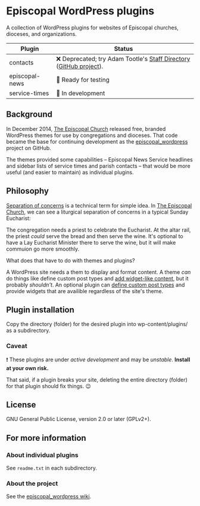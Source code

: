 Episcopal WordPress plugins
===========================

A collection of WordPress plugins for websites of Episcopal churches, dioceses, and organizations.

Plugin         | Status
---------------|-------
contacts       | :x: Deprecated; try Adam Tootle's [Staff Directory][D1] ([GitHub project][D2]).
episcopal-news | :construction: Ready for testing
service-times  | :wrench: In development


## Background

In December 2014, [The Episcopal Church][E1] released free, branded WordPress themes for use by congregations and dioceses. That code became the base for continuing development as the [episcopal_wordpress][G1] project on GitHub.

The themes provided some capabilities &ndash; Episcopal News Service headlines and sidebar lists of  service times and parish contacts &ndash; that would be more useful (and easier to maintain) as individual plugins.

## Philosophy

[Separation of concerns][W1] is a technical term for simple idea. In [The Episcopal Church][E1], we can see a liturgical separation of concerns in a typical Sunday Eucharist:

The congregation needs a priest to celebrate the Eucharist. At the altar rail, the priest *could* serve the bread and then serve the wine. It's optional to have a Lay Eucharist Minister there to serve the wine, but it will make commuion go more smoothly.

What does that have to do with themes and plugins?

A WordPress site needs a them to display and format content. A theme *can* do things like define custom post types and [add widget-like content][C2], but it probably *shouldn't*. An optional plugin can [define custom post types][C1] and provide widgets that are availible regardless of the site's theme.

## Plugin installation

Copy the directory (folder) for the desired plugin into wp-content/plugins/ as a subdirectory.

### Caveat

:heavy_exclamation_mark:
These plugins are under *active development* and may be *unstable*. **Install at your own risk.**

That said, if a plugin breaks your site, deleting the entire directory (folder) for that plugin should fix things. :wink:

## License

GNU General Public License, version 2.0 or later (GPLv2+).

## For more information 

### About individual plugins

See `readme.txt` in each subdirectory.

### About the project

See the [episcopal_wordpress wiki][G2].

[W1]: https://en.wikipedia.org/wiki/Separation_of_concerns
[E1]: http://episcopalchurch.org/
[C1]: http://codex.wordpress.org/Post_Types#A_word_about_custom_post_types_as_a_plugin
[C2]: http://codex.wordpress.org/Theme_Development#Widgets_.28sidebar.php.29
[G1]: https://github.com/shelleyvadams/episcopal_wordpress/
[G2]: https://github.com/shelleyvadams/episcopal_wordpress/wiki
[D1]: https://wordpress.org/plugins/staff-directory/
[D2]: https://github.com/adamtootle/staff-directory
